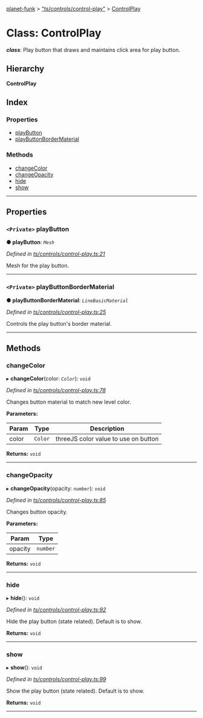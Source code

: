[planet-funk](../README.md) > ["ts/controls/control-play"](../modules/_ts_controls_control_play_.md) > [ControlPlay](../classes/_ts_controls_control_play_.controlplay.md)

# Class: ControlPlay

*__class__*: Play button that draws and maintains click area for play button.

## Hierarchy

**ControlPlay**

## Index

### Properties

* [playButton](_ts_controls_control_play_.controlplay.md#playbutton)
* [playButtonBorderMaterial](_ts_controls_control_play_.controlplay.md#playbuttonbordermaterial)

### Methods

* [changeColor](_ts_controls_control_play_.controlplay.md#changecolor)
* [changeOpacity](_ts_controls_control_play_.controlplay.md#changeopacity)
* [hide](_ts_controls_control_play_.controlplay.md#hide)
* [show](_ts_controls_control_play_.controlplay.md#show)

---

## Properties

<a id="playbutton"></a>

### `<Private>` playButton

**● playButton**: *`Mesh`*

*Defined in [ts/controls/control-play.ts:21](https://github.com/WilliamRADFunk/planet-funk/blob/c8b9539/src/ts/controls/control-play.ts#L21)*

Mesh for the play button.

___
<a id="playbuttonbordermaterial"></a>

### `<Private>` playButtonBorderMaterial

**● playButtonBorderMaterial**: *`LineBasicMaterial`*

*Defined in [ts/controls/control-play.ts:25](https://github.com/WilliamRADFunk/planet-funk/blob/c8b9539/src/ts/controls/control-play.ts#L25)*

Controls the play button's border material.

___

## Methods

<a id="changecolor"></a>

###  changeColor

▸ **changeColor**(color: *`Color`*): `void`

*Defined in [ts/controls/control-play.ts:78](https://github.com/WilliamRADFunk/planet-funk/blob/c8b9539/src/ts/controls/control-play.ts#L78)*

Changes button material to match new level color.

**Parameters:**

| Param | Type | Description |
| ------ | ------ | ------ |
| color | `Color` |  threeJS color value to use on button |

**Returns:** `void`

___
<a id="changeopacity"></a>

###  changeOpacity

▸ **changeOpacity**(opacity: *`number`*): `void`

*Defined in [ts/controls/control-play.ts:85](https://github.com/WilliamRADFunk/planet-funk/blob/c8b9539/src/ts/controls/control-play.ts#L85)*

Changes button opacity.

**Parameters:**

| Param | Type |
| ------ | ------ |
| opacity | `number` |

**Returns:** `void`

___
<a id="hide"></a>

###  hide

▸ **hide**(): `void`

*Defined in [ts/controls/control-play.ts:92](https://github.com/WilliamRADFunk/planet-funk/blob/c8b9539/src/ts/controls/control-play.ts#L92)*

Hide the play button (state related). Default is to show.

**Returns:** `void`

___
<a id="show"></a>

###  show

▸ **show**(): `void`

*Defined in [ts/controls/control-play.ts:99](https://github.com/WilliamRADFunk/planet-funk/blob/c8b9539/src/ts/controls/control-play.ts#L99)*

Show the play button (state related). Default is to show.

**Returns:** `void`

___

